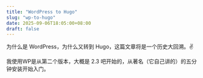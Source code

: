 ```yaml
---
title: "WordPress to Hugo"
slug: "wp-to-hugo"
date: 2025-09-06T18:05:00+08:00
draft: false
---
```


为什么是 WordPress，为什么又转到 Hugo，这篇文章将是一个历史大回溯。✌️

我使用WP是从第二个版本，大概是 2.3 吧开始的，从著名（它自己讲的）的五分钟安装开始入门。
